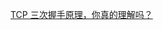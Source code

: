 [TCP 三次握手原理，你真的理解吗？](https://mp.weixin.qq.com/s?__biz=MzIzOTU0NTQ0MA==&mid=2247487779&idx=1&sn=0980243dcec05c5df8e2e60937c2c5ed&chksm=e9292c2cde5ea53a7b309e3575c78940a378b358292a3badb828d6c9bb6e8d3997800564b1d5&scene=0#rd)

